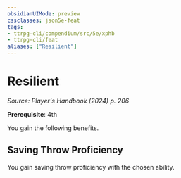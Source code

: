 ```yaml
---
obsidianUIMode: preview
cssclasses: json5e-feat
tags:
- ttrpg-cli/compendium/src/5e/xphb
- ttrpg-cli/feat
aliases: ["Resilient"]
---
```

# Resilient
*Source: Player's Handbook (2024) p. 206*  

**Prerequisite**: 4th

You gain the following benefits.

## Saving Throw Proficiency

You gain saving throw proficiency with the chosen ability.